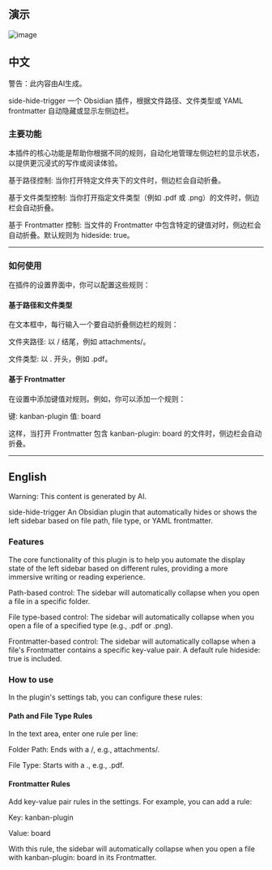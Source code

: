 ## 演示 
![image](public/images/plugin_settings.png)

## 中文

警告：此内容由AI生成。

side-hide-trigger
一个 Obsidian 插件，根据文件路径、文件类型或 YAML frontmatter 自动隐藏或显示左侧边栏。

### 主要功能
本插件的核心功能是帮助你根据不同的规则，自动化地管理左侧边栏的显示状态，以提供更沉浸式的写作或阅读体验。

基于路径控制: 当你打开特定文件夹下的文件时，侧边栏会自动折叠。

基于文件类型控制: 当你打开指定文件类型（例如 .pdf 或 .png）的文件时，侧边栏会自动折叠。

基于 Frontmatter 控制: 当文件的 Frontmatter 中包含特定的键值对时，侧边栏会自动折叠。默认规则为 hideside: true。

---

### 如何使用
在插件的设置界面中，你可以配置这些规则：

#### 基于路径和文件类型
在文本框中，每行输入一个要自动折叠侧边栏的规则：

文件夹路径: 以 / 结尾，例如 attachments/。

文件类型: 以 . 开头，例如 .pdf。

#### 基于 Frontmatter
在设置中添加键值对规则。例如，你可以添加一个规则：

键: kanban-plugin
值: board

这样，当打开 Frontmatter 包含 kanban-plugin: board 的文件时，侧边栏会自动折叠。


---

## English

Warning: This content is generated by AI.

side-hide-trigger
An Obsidian plugin that automatically hides or shows the left sidebar based on file path, file type, or YAML frontmatter.

### Features
The core functionality of this plugin is to help you automate the display state of the left sidebar based on different rules, providing a more immersive writing or reading experience.

Path-based control: The sidebar will automatically collapse when you open a file in a specific folder.

File type-based control: The sidebar will automatically collapse when you open a file of a specified type (e.g., .pdf or .png).

Frontmatter-based control: The sidebar will automatically collapse when a file's Frontmatter contains a specific key-value pair. A default rule hideside: true is included.

### How to use
In the plugin's settings tab, you can configure these rules:

#### Path and File Type Rules
In the text area, enter one rule per line:

Folder Path: Ends with a /, e.g., attachments/.

File Type: Starts with a ., e.g., .pdf.

#### Frontmatter Rules
Add key-value pair rules in the settings. For example, you can add a rule:

Key: kanban-plugin

Value: board

With this rule, the sidebar will automatically collapse when you open a file with kanban-plugin: board in its Frontmatter.
